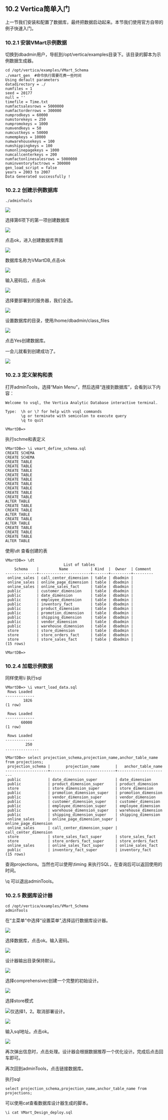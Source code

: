 ## 10.2 Vertica简单入门

上一节我们安装和配置了数据库，最终把数据启动起来。本节我们使用官方自带的例子快速入门。

### 10.2.1 **安装VMart示例数据**

切换到dbadmin用户，导航到/opt/vertica/examples目录下。该目录的脚本为示例数据生成器。

```
cd /opt/vertica/examples/VMart_Schema
./vmart_gen  #命令执行需要花费一些时间
Using default parameters
datadirectory = ./
numfiles = 1
seed = 20177
null = ''
timefile = Time.txt
numfactsalesrows = 5000000
numfactorderrows = 300000
numprodkeys = 60000
numstorekeys = 250
numpromokeys = 1000
numvendkeys = 50
numcustkeys = 50000
numempkeys = 10000
numwarehousekeys = 100
numshippingkeys = 100
numonlinepagekeys = 1000
numcallcenterkeys = 200
numfactonlinesalesrows = 5000000
numinventoryfactrows = 300000
gen_load_script = false
years = 2003 to 2007
Data Generated successfully !
```

### 10.2.2 **创建示例数据库**

```
./adminTools
```

![](/assets-10/10.2_1.png)

选择第6项下的第一项创建数据库

![](/assets-10/10.2_2.png)

点击ok，进入创建数据库界面

![](/assets-10/10.2_3.png)

数据库名称为VMartDB,点击ok

![](/assets-10/10.2_5.png)

输入密码后，点击ok

![](/assets-10/10.2_6.png)

选择要部署到的服务器，我们全选。

![](/assets-10/10.2_9.png)

设置数据库的目录，使用/home/dbadmin/class\_files

![](/assets-10/10.2_10.png)

点击Yes创建数据库。

一会儿就看到创建成功了。

![](/assets-10/10.2_12.png)

### 10.2.3 定义架构和表

打开adminTools，选择“Main Menu”，然后选择“连接到数据库”，会看到以下内容：

```
Welcome to vsql, the Vertica Analytic Database interactive terminal.

Type:  \h or \? for help with vsql commands
       \g or terminate with semicolon to execute query
       \q to quit

VMartDB=>
```

执行schme和表定义

```
VMartDB=> \i vmart_define_schema.sql
CREATE SCHEMA
CREATE SCHEMA
CREATE TABLE
CREATE TABLE
CREATE TABLE
CREATE TABLE
CREATE TABLE
CREATE TABLE
CREATE TABLE
CREATE TABLE
CREATE TABLE
ALTER TABLE
CREATE TABLE
CREATE TABLE
ALTER TABLE
CREATE TABLE
ALTER TABLE
CREATE TABLE
CREATE TABLE
CREATE TABLE
ALTER TABLE
```

使用\dt 查看创建的表

```
VMartDB=> \dt
                          List of tables
    Schema    |         Name          | Kind  |  Owner  | Comment 
--------------+-----------------------+-------+---------+---------
 online_sales | call_center_dimension | table | dbadmin | 
 online_sales | online_page_dimension | table | dbadmin | 
 online_sales | online_sales_fact     | table | dbadmin | 
 public       | customer_dimension    | table | dbadmin | 
 public       | date_dimension        | table | dbadmin | 
 public       | employee_dimension    | table | dbadmin | 
 public       | inventory_fact        | table | dbadmin | 
 public       | product_dimension     | table | dbadmin | 
 public       | promotion_dimension   | table | dbadmin | 
 public       | shipping_dimension    | table | dbadmin | 
 public       | vendor_dimension      | table | dbadmin | 
 public       | warehouse_dimension   | table | dbadmin | 
 store        | store_dimension       | table | dbadmin | 
 store        | store_orders_fact     | table | dbadmin | 
 store        | store_sales_fact      | table | dbadmin | 
(15 rows)

VMartDB=>
```

### 10.2.4 加载示例数据

同样使用\i 执行sql

```
VMartDB=> \i vmart_load_data.sql
 Rows Loaded 
-------------
        1826
(1 row)

 Rows Loaded 
-------------
       60000
(1 row)

 Rows Loaded 
-------------
         250
...............
```

```
VMartDB=> select projection_schema,projection_name,anchor_table_name from projections;
 projection_schema |       projection_name       |   anchor_table_name   
-------------------+-----------------------------+-----------------------
 public            | date_dimension_super        | date_dimension
 public            | product_dimension_super     | product_dimension
 store             | store_dimension_super       | store_dimension
 public            | promotion_dimension_super   | promotion_dimension
 public            | vendor_dimension_super      | vendor_dimension
 public            | customer_dimension_super    | customer_dimension
 public            | employee_dimension_super    | employee_dimension
 public            | warehouse_dimension_super   | warehouse_dimension
 public            | shipping_dimension_super    | shipping_dimension
 online_sales      | online_page_dimension_super | online_page_dimension
 online_sales      | call_center_dimension_super | call_center_dimension
 store             | store_sales_fact_super      | store_sales_fact
 store             | store_orders_fact_super     | store_orders_fact
 online_sales      | online_sales_fact_super     | online_sales_fact
 public            | inventory_fact_super        | inventory_fact
(15 rows)
```

查询projections。当然也可以使用\timing 来执行SQL，在查询后可以返回使用的时间。

\q 可以退出adminTools。

### 10.2.5 数据库设计器

```
cd /opt/vertica/examples/VMart_Schema
adminTools
```

在“主菜单”中选择“设置菜单”,选择运行数据库设计器。

![](/assets-10/10.2.5_1.png)

选择数据库，点击ok。输入密码。

![](/assets-10/10.2.5-3.png)

设计器输出目录保持默认。

![](/assets-10/10.2.5-5.png)

选择comprehensivec创建一个完整的初始设计。

![](/assets-10/10.2.5_7.png)

选择store模式

![](/assets-10/10.2.5_9.png)仅选择1，2。取消部署设计。

![](/assets-10/10.2.5-10.png)

输入sql地址。点击ok。

![](/assets-10/10.2.5-6.png)

再次弹出信息时，点击处理。设计器会根据数据推荐一个优化设计。完成后点击回车即可。

再次回到adminTools，点击链接数据库。

执行sql

```
select projection_schema,projection_name,anchor_table_name from projections;
```

可以使用cat查看数据库设计器生成的脚本。

```
\i cat VMart_Design_deploy.sql
```



